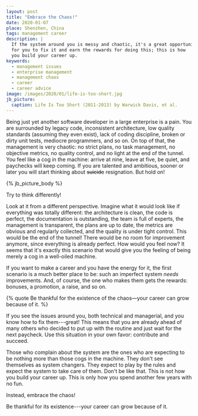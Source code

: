 ```yaml
---
layout: post
title: "Embrace the Chaos!"
date: 2020-01-07
place: Shenzhen, China
tags: management career
description: |
  If the system around you is messy and chaotic, it's a great opportunity
  for you to fix it and earn the rewards for doing this; this is how
  you build your career up.
keywords:
  - management issues
  - enterprise management
  - management chaos
  - career
  - career advice
image: /images/2020/01/life-is-too-short.jpg
jb_picture:
  caption: Life Is Too Short (2011-2013) by Warwick Davis, et al.
---
```


Being just yet another software developer in a large enterprise is a pain. You are surrounded
by legacy code, inconsistent architecture, low quality standards (assuming they even exist),
lack of coding discipline, broken or dirty unit tests, mediocre programmers, and so on. On top of
that, the management is very chaotic: no strict plans, no task
management, no objective metrics, no quality control, and no light at the
end of the tunnel. You feel like a cog in the machine: arrive at nine,
leave at five, be quiet, and paychecks will keep coming.
If you are talented and ambitious, sooner or later you will
start thinking about <del>suicide</del> resignation. But hold on!

<!--more-->

{% jb_picture_body %}

Try to think differently!

Look at it from a different perspective. Imagine what it would look like if everything was
totally different: the architecture is clean, the code is perfect,
the documentation is outstanding, the team is full of experts,
the management is transparent, the plans are up to date, the metrics are
obvious and regularly collected, and the quality is under tight control.
This would be the end of the tunnel! There would be no room for improvement
anymore, since everything is already perfect. How would you feel now?
It seems that it's exactly this scenario that would give you the feeling of being
merely a cog in a well-oiled machine.

If you want to make a career and you have the energy for it,
the first scenario is a much better place to be: such an imperfect system _needs_
improvements. And, of course, the one who makes them
gets the rewards: bonuses, a promotion, a raise, and so on.

{% quote Be thankful for the existence of the chaos—your career can grow because of it. %}

If you see the issues around you, both technical and managerial, and you
know how to fix them---great! This means that you are already ahead
of many others who decided to put up with the routine and just wait
for the next paycheck. Use this situation in your own favor: contribute and succeed.

Those who complain about the system are the ones who are expecting
to be nothing more than those cogs in the machine. They don't see themselves as
system changers. They expect to play by the rules and expect the system to take care of them.
Don't be like that. This is not how you build your career up. This is only
how you spend another few years with no fun.

Instead, embrace the chaos!

Be thankful for its existence---your career can grow because of it.
